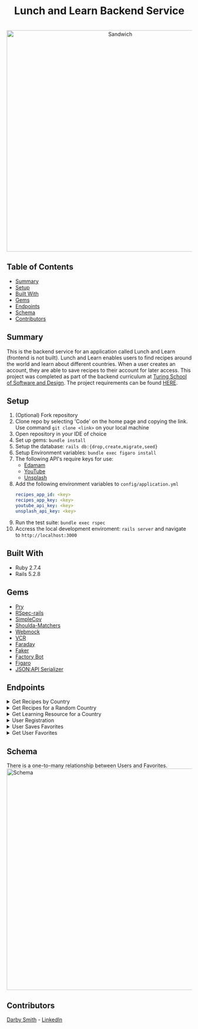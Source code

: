 <div align="center">
<h1>Lunch and Learn Backend Service</h1>
<br>
  <img width="602" alt="Sandwich" align="center" src="https://user-images.githubusercontent.com/60988144/213017546-59da95e9-d900-4b6a-befd-88df503763bc.png">
</div>



## Table of Contents
- [Summary](#summary)
- [Setup](#setup)
- [Built With](#built-with)
- [Gems](#gems)
- [Endpoints](#endpoints)
- [Schema](#schema)
- [Contributors](#contributors)

## Summary
This is the backend service for an application called Lunch and Learn (frontend is not built). Lunch and Learn enables users to find recipes around the world and learn about different countries. When a user creates an account, they are able to save recipes to their account for later access. This project was completed as part of the backend curriculum at [Turing School of Software and Design](https://backend.turing.edu/). The project requirements can be found [HERE](https://backend.turing.edu/module3/projects/lunch_and_learn/).

## Setup 
1. (Optional) Fork repository
2. Clone repo by selecting 'Code' on the home page and copying the link. Use command `git clone <link>` on your local machine
3. Open repository in your IDE of choice
4. Set up gems: `bundle install`
5. Setup the database: `rails db:{drop,create,migrate,seed}`
6. Setup Environment variables: `bundle exec figaro install`
7. The following API's require keys for use: 
    * [Edamam](https://developer.edamam.com/)
    * [YouTube](https://developers.google.com/youtube/v3)
    * [Unsplash](https://unsplash.com/documentation#creating-a-developer-account)
8. Add the following environment variables to `config/application.yml`
    ```yml
    recipes_app_id: <key>
    recipes_app_key: <key>
    youtube_api_key: <key>
    unsplash_api_key: <key>
    ```
9. Run the test suite: `bundle exec rspec`
10. Accress the local development enviroment: `rails server` and navigate to `http://localhost:3000`

## Built With
- Ruby 2.7.4
- Rails 5.2.8

## Gems
- [Pry](https://github.com/pry/pry)
- [RSpec-rails](https://github.com/rspec/rspec-rails)
- [SimpleCov](https://github.com/simplecov-ruby/simplecov)
- [Shoulda-Matchers](https://github.com/thoughtbot/shoulda-matchers)
- [Webmock](https://github.com/bblimke/webmock)
- [VCR](https://github.com/vcr/vcr)
- [Faraday](https://lostisland.github.io/faraday/usage/)
- [Faker](https://github.com/vajradog/faker-rails)
- [Factory Bot](https://github.com/thoughtbot/factory_bot_rails)
- [Figaro](https://github.com/laserlemon/figaro)
- [JSON:API Serializer](https://github.com/jsonapi-serializer/jsonapi-serializer)

## Endpoints
<details close>
<summary>Get Recipes by Country</summary>
<br>

Request: <br>
```
GET /api/v1/recipes?country=#{country_name}
```

JSON Response Example:
```json
{
    "data": [
        {
            "id": null,
            "type": "recipes",
            "attributes": {
                "title": "Herb And White Wine Granita",
                "url": "http://www.food52.com/recipes/351_herb_and_white_wine_granita",
                "country": "France",
                "image": "https://edamam-product-images.s3.amazonaws.com"
            }
        },
        {
            "id": null,
            "type": "recipes",
            "attributes": {
                "title": "Savory Sesame Cookies",
                "url": "http://chocolateandzucchini.com/recipes/appetizers/savory-sesame-cookies-recipe/",
                "country": "France",
                "image": "https://edamam-product-images.s3.amazonaws.com"
            }
        },
        {...},
        {...},
        ]
}

```
</details>

<details close>
<summary>Get Recipes for a Random Country</summary>
<br>

Request: <br>
```
GET /api/v1/recipes
```

JSON Response Example:
```json
{
    "data": [
        {
            "id": null,
            "type": "recipes",
            "attributes": {
                "title": "Herb And White Wine Granita",
                "url": "http://www.food52.com/recipes/351_herb_and_white_wine_granita",
                "country": "France",
                "image": "https://edamam-product-images.s3.amazonaws.com"
            }
        },
        {
            "id": null,
            "type": "recipes",
            "attributes": {
                "title": "Savory Sesame Cookies",
                "url": "http://chocolateandzucchini.com/recipes/appetizers/savory-sesame-cookies-recipe/",
                "country": "France",
                "image": "https://edamam-product-images.s3.amazonaws.com"
            }
        },
        {...},
        {...},
        ]
}

```
</details>

<details close>
<summary>Get Learning Resource for a Country</summary>
<br>

Request: <br>
```
GET /api/v1/learning_resources?country=#{country_name}
```
Information Sources: 
- Video: [YouTube API](https://developers.google.com/youtube/v3)
- Photos: [UnSplash API](https://unsplash.com/documentation#search-photos)

JSON Response Example:
```json
{
    "data": {
        "id": null,
        "type": "learning_resources",
        "attributes": {
            "country": "Thailand",
            "video": {
                "title": "A Super Quick History of Laos",
                "youtube_video_id": "uw8hjVqxMXw"
            },
            "images": [
                {
                    "alt_tag": "white boat in between rocky mountains",
                    "url": "https://images.unsplash.com/photo-1519451241324-20b4ea2c4220?crop=entropy&cs=tinysrgb&fit=max&fm=jpg&ixid=MnwzOTkzNTB8MHwxfHNlYXJjaHwxfHxUaGFpbGFuZHxlbnwwfHx8fDE2NzM5MDM4OTI&ixlib=rb-4.0.3&q=80&w=1080"
                },
                {
                    "alt_tag": "religious figurine near gray concrete mosque under blue and white cloudy sky",
                    "url": "https://images.unsplash.com/photo-1503933166348-a1a86c17b3a0?crop=entropy&cs=tinysrgb&fit=max&fm=jpg&ixid=MnwzOTkzNTB8MHwxfHNlYXJjaHwyfHxUaGFpbGFuZHxlbnwwfHx8fDE2NzM5MDM4OTI&ixlib=rb-4.0.3&q=80&w=1080"
                },
                {
                    "alt_tag": "aerial photography of body of water",
                    "url": "https://images.unsplash.com/photo-1534008897995-27a23e859048?crop=entropy&cs=tinysrgb&fit=max&fm=jpg&ixid=MnwzOTkzNTB8MHwxfHNlYXJjaHwzfHxUaGFpbGFuZHxlbnwwfHx8fDE2NzM5MDM4OTI&ixlib=rb-4.0.3&q=80&w=1080"
                },
                {
                    "alt_tag": "bird's eye view of islands",
                    "url": "https://images.unsplash.com/photo-1483683804023-6ccdb62f86ef?crop=entropy&cs=tinysrgb&fit=max&fm=jpg&ixid=MnwzOTkzNTB8MHwxfHNlYXJjaHw0fHxUaGFpbGFuZHxlbnwwfHx8fDE2NzM5MDM4OTI&ixlib=rb-4.0.3&q=80&w=1080"
                },
                {
                    "alt_tag": "bird's-eye view of white temple surround by trees",
                    "url": "https://images.unsplash.com/photo-1512553353614-82a7370096dc?crop=entropy&cs=tinysrgb&fit=max&fm=jpg&ixid=MnwzOTkzNTB8MHwxfHNlYXJjaHw1fHxUaGFpbGFuZHxlbnwwfHx8fDE2NzM5MDM4OTI&ixlib=rb-4.0.3&q=80&w=1080"
                },
                {
                    "alt_tag": "standing statue and temples landmark during daytime",
                    "url": "https://images.unsplash.com/photo-1528181304800-259b08848526?crop=entropy&cs=tinysrgb&fit=max&fm=jpg&ixid=MnwzOTkzNTB8MHwxfHNlYXJjaHw2fHxUaGFpbGFuZHxlbnwwfHx8fDE2NzM5MDM4OTI&ixlib=rb-4.0.3&q=80&w=1080"
                },
                {
                    "alt_tag": "man standing beside yellow auto rickshaw",
                    "url": "https://images.unsplash.com/photo-1520214572569-0d593dc3f1f2?crop=entropy&cs=tinysrgb&fit=max&fm=jpg&ixid=MnwzOTkzNTB8MHwxfHNlYXJjaHw3fHxUaGFpbGFuZHxlbnwwfHx8fDE2NzM5MDM4OTI&ixlib=rb-4.0.3&q=80&w=1080"
                },
                {
                    "alt_tag": "person standing inside the brown boat parked on the seashore",
                    "url": "https://images.unsplash.com/photo-1519915247718-1703f9c6bb15?crop=entropy&cs=tinysrgb&fit=max&fm=jpg&ixid=MnwzOTkzNTB8MHwxfHNlYXJjaHw4fHxUaGFpbGFuZHxlbnwwfHx8fDE2NzM5MDM4OTI&ixlib=rb-4.0.3&q=80&w=1080"
                },
                {
                    "alt_tag": "aerial photography of body of water surrounded with mountains",
                    "url": "https://images.unsplash.com/photo-1506665531195-3566af2b4dfa?crop=entropy&cs=tinysrgb&fit=max&fm=jpg&ixid=MnwzOTkzNTB8MHwxfHNlYXJjaHw5fHxUaGFpbGFuZHxlbnwwfHx8fDE2NzM5MDM4OTI&ixlib=rb-4.0.3&q=80&w=1080"
                },
                {
                    "alt_tag": "person riding on Taxi cub",
                    "url": "https://images.unsplash.com/photo-1496283383941-8f638adf042c?crop=entropy&cs=tinysrgb&fit=max&fm=jpg&ixid=MnwzOTkzNTB8MHwxfHNlYXJjaHwxMHx8VGhhaWxhbmR8ZW58MHx8fHwxNjczOTAzODky&ixlib=rb-4.0.3&q=80&w=1080"
                }
            ]
        }
    }
}
```
</details>

<details close>
<summary>User Registration</summary>
<br>

Request: <br>
```
POST /api/v1/user
```
Example Request Body:
```json
{
    "name": "Leslie Knope",
    "email": "bestemployee@gmail.com"
}
```
JSON Response Example:
```json
{
    "data": {
        "id": "12",
        "type": "user",
        "attributes": {
            "name": "Leslie Knope",
            "email": "bestemployee@gmail.com",
            "api_key": "0e25aeb9f6a2631c912c06012865012d"
        }
    }
}
```
</details>

<details close>
<summary>User Saves Favorites</summary>
<br>

Request: <br>
```
POST /api/v1/favorites
```
Example Request Body:
```json
{
    "api_key": "0e25aeb9f6a2631c912c06012865012d",
    "country": "Thailand",
    "recipe_link": "https://www.tastingtable.com/.....",
    "recipe_title": "Crab Fried Rice (Khaao Pad Bpu)"
}
```
JSON Response Example:
```json
{
    "success": "Favorite added successfully"
}
```
</details>

<details close>
<summary>Get User Favorites</summary>
<br>

Request: <br>
```
GET /api/v1/favorites?api_key=<api_key>
```
JSON Response Example:
```json
{
    "data": [
        {
            "id": "8",
            "type": "favorite",
            "attributes": {
                "country": "Italy",
                "recipe_link": "https://www.foodnetwork.com/",
                "recipe_title": "Italian Style Chicken",
                "created_at": "2023-01-17T21:18:20.361Z"
            }
        },
        {
            "id": "9",
            "type": "favorite",
            "attributes": {
                "country": "Germany",
                "recipe_link": "https://www.foodnetwork.com/",
                "recipe_title": "Bratwurst and Sauerkraut",
                "created_at": "2023-01-17T21:19:19.927Z"
            }
        }
    ]
}
```
</details>

## Schema
There is a one-to-many relationship between Users and Favorites.
<img width="602" alt="Schema" src="https://user-images.githubusercontent.com/60988144/213017114-326e1441-486d-4941-88c1-9c72199f594c.png">

## Contributors
[Darby Smith](https://github.com/DarbySmith) - [LinkedIn](https://www.linkedin.com/in/darby-m-smith/)

